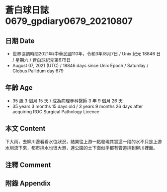 [_metadata_:encoding]: - "utf-8"
[_metadata_:language]: - "zh-Hant-TW"
[_metadata_:fileformat]: - "markdown"
[_metadata_:MIME_type]: - "text/plain"
[_metadata_:markdown_version]: - "commonmark version 0.29"
[_metadata_:markdown_spec]: - "https://spec.commonmark.org/0.29/"

# 蒼白球日誌0679_gpdiary0679_20210807 #

## 日期 Date ##

* 世界協調時間2021年(中華民國110年，令和3年)8月7日 / Unix 紀元 18846 日 / 星期六 / 蒼白球紀元第679日
* August 07, 2021 (UTC) / 18846 days since Unix Epoch / Saturday / Globus Pallidum day 679

## 年齡 Age ##

* 35 歲 3 個月 15 天 / 成為病理專科醫師 3 年 9 個月 26 天
* 35 years 3 months 15 days old / 3 years 9 months 26 days after acquiring ROC Surgical Pathology Licence

## 本文 Content ##

下大雨，去柳川邊看看水位狀況，結果往上游一點發現其實這一段的水不只是上游水圳流下來，都市排水也很大港，連公園的土下面似乎都有管道排到柳川裡面。

## 注釋 Comment ##

## 附錄 Appendix ##

